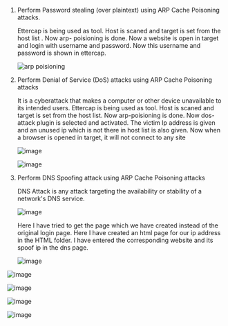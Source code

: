 1) Perform Password stealing (over plaintext) using ARP Cache Poisoning attacks.

   Ettercap is being used as tool. Host is scaned and target is set from the host list . Now arp-   poisioning is done. Now  a website is open in target and login with username and password. Now this    username and password is shown in ettercap.
    
    
    ![arp poisioning](https://user-images.githubusercontent.com/57287429/227922818-789e7886-5ac5-47f3-9302-ff0d5ec81878.png)
    
    
2) Perform Denial of Service (DoS) attacks using ARP Cache Poisoning attacks 
   
   It is a cyberattack that makes a computer or other device unavailable to its intended users. Ettercap is being used as tool. Host is scaned and target is set from the host list. Now arp-poisioning is done. Now dos-attack plugin is selected and activated. The victim Ip address is given and an unused ip which is not there in host   list is also given. Now when a browser is opened in target, it will not connect to any site
   
   ![image](https://user-images.githubusercontent.com/57287429/227930716-115da1c2-1067-43c9-83e4-54b07e60f731.png)

   ![image](https://user-images.githubusercontent.com/57287429/227930750-1f7350c9-084f-4b66-9a50-de6dea6e4ad2.png)
 

3) Perform DNS Spoofing attack using ARP Cache Poisoning attacks 

    DNS Attack is any attack targeting the availability or stability of a network's DNS service.
    
    ![image](https://user-images.githubusercontent.com/57287429/227962843-900e4efc-9426-431a-a507-13df4b603db3.png)

    Here I have tried to get the page which we have created instead of the original login page.
    Here  I have created an html page for our ip address in the HTML folder. I have entered the     corresponding website and its spoof ip in the dns page.
    
    ![image](https://user-images.githubusercontent.com/57287429/227964010-8c90aec8-9e23-4a90-bd6f-f4be45fa2b5a.png)

![image](https://user-images.githubusercontent.com/57287429/227964079-5b662a1b-bc6c-4660-af3d-65dd45dc8bce.png)

![image](https://user-images.githubusercontent.com/57287429/227964175-1a57d7c1-de11-4f77-a830-d1c5957cc2bb.png)
    
![image](https://user-images.githubusercontent.com/57287429/227964223-72a7faeb-d0ee-4699-b33d-c57b7ebd4ed7.png)
    
![image](https://user-images.githubusercontent.com/57287429/227964364-9729c171-89a6-4ec4-8313-c3c516e8e61b.png)
